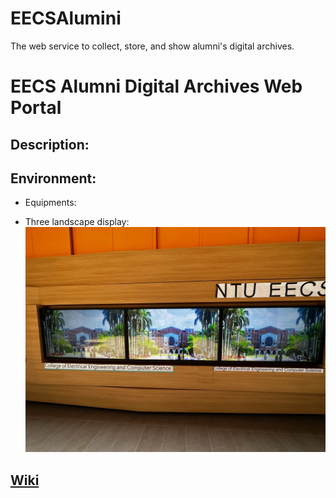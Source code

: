 # EECSAlumini
The web service to collect, store, and show alumni's digital archives.

# EECS Alumni Digital Archives Web Portal

## Description:

## Environment:
- Equipments:
* Three landscape display: ![Image](./doc/images/3Displays.jpg)

## [Wiki](https://github.com/NEWSLabNTU/EECSAlumni/wiki)
